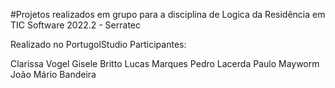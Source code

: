 #Projetos realizados em grupo para a disciplina de Logica da Residência em TIC Software 2022.2 - Serratec

Realizado no PortugolStudio
Participantes: 

Clarissa Vogel
Gisele Britto
Lucas Marques
Pedro Lacerda
Paulo Mayworm
João Mário Bandeira
